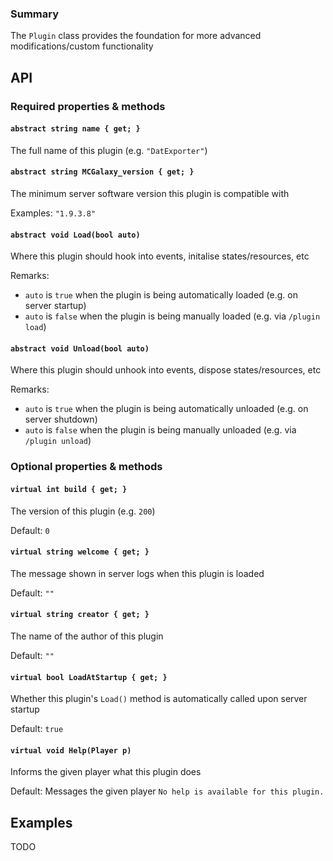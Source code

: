 ### Summary

The `Plugin` class provides the foundation for more advanced modifications/custom functionality

## API

### Required properties & methods

#### `abstract string name { get; }`

The full name of this plugin (e.g. `"DatExporter"`)

#### `abstract string MCGalaxy_version { get; }`

The minimum server software version this plugin is compatible with

Examples: `"1.9.3.8"`

#### `abstract void Load(bool auto)`

Where this plugin should hook into events, initalise states/resources, etc

Remarks:
- `auto` is `true` when the plugin is being automatically loaded (e.g. on server startup)
- `auto` is `false` when the plugin is being manually loaded (e.g. via `/plugin load`)

#### `abstract void Unload(bool auto)`

Where this plugin should unhook into events, dispose states/resources, etc

Remarks:
- `auto` is `true` when the plugin is being automatically unloaded (e.g. on server shutdown)
- `auto` is `false` when the plugin is being manually unloaded (e.g. via `/plugin unload`)

### Optional properties & methods

#### `virtual int build { get; }`

The version of this plugin (e.g. `200`)

Default: `0`

#### `virtual string welcome { get; }`

The message shown in server logs when this plugin is loaded

Default: `""`

#### `virtual string creator { get; }`

The name of the author of this plugin

Default: `""`

#### `virtual bool LoadAtStartup { get; }`

Whether this plugin's `Load()` method is automatically called upon server startup

Default: `true`

#### `virtual void Help(Player p)`

Informs the given player what this plugin does

Default: Messages the given player `No help is available for this plugin.`

## Examples

TODO


